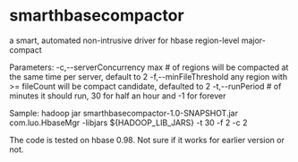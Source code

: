 # smarthbasecompactor
a smart, automated non-intrusive driver for hbase region-level major-compact

Parameters:
 -c,--serverConcurrency <minFileThreshold>   max # of regions will be
                                             compacted at the same time
                                             per server, default to 2
 -f,--minFileThreshold <minFileThreshold>    any region with >= fileCount
                                             will be compact candidate,
                                             defaulted to 2
 -t,--runPeriod <runPeriod>                  # of minutes it should run,
                                             30 for half an hour and -1
                                             for forever

Sample:
  hadoop jar smarthbasecompactor-1.0-SNAPSHOT.jar com.luo.HbaseMgr -libjars ${HADOOP_LIB_JARS} -t 30 -f 2 -c 2

The code is tested on hbase 0.98. Not sure if it works for earlier version or not.